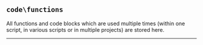 ## `code\functions`

All functions and code blocks which are used multiple times (within one script, in various scripts or in multiple projects) are stored here.

---
